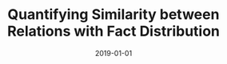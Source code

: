 ---
title: "Quantifying Similarity between Relations with Fact Distribution"
collection: publications
category: conferences
permalink: /publication/2019-quantifying
date: 2019-01-01
venue: 'ACL'
paperurl: 'https://arxiv.org/pdf/1907.08937'
---